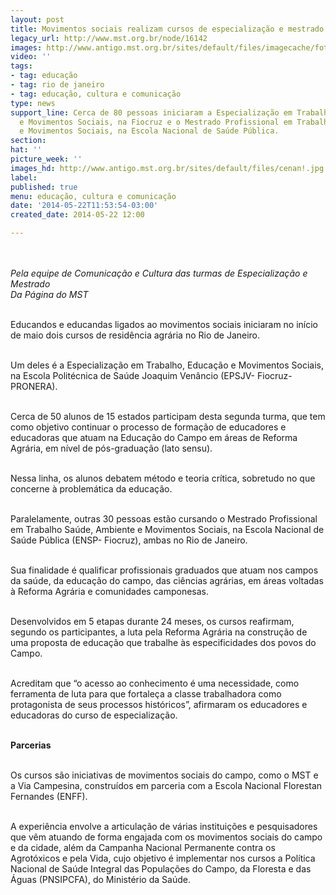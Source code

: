 ```yaml
---
layout: post
title: Movimentos sociais realizam cursos de especialização e mestrado no RJ
legacy_url: http://www.mst.org.br/node/16142
images: http://www.antigo.mst.org.br/sites/default/files/imagecache/foto_destaque/cenan!.jpg
video: ''
tags:
- tag: educação
- tag: rio de janeiro
- tag: educação, cultura e comunicação
type: news
support_line: Cerca de 80 pessoas iniciaram a Especialização em Trabalho, Educação
  e Movimentos Sociais, na Fiocruz e o Mestrado Profissional em Trabalho Saúde, Ambiente
  e Movimentos Sociais, na Escola Nacional de Saúde Pública.
section: 
hat: ''
picture_week: ''
images_hd: http://www.antigo.mst.org.br/sites/default/files/cenan!.jpg
label: 
published: true
menu: educação, cultura e comunicação
date: '2014-05-22T11:53:54-03:00'
created_date: 2014-05-22 12:00

---
```

<p><em><img style="margin: 10px;" src="http://www.antigo.mst.org.br/sites/default/files/cenan.jpg" alt=""><br></em></p><p><em>Pela equipe de Comunicação e Cultura das turmas de Especialização e Mestrado<br>Da Página do MST</em></p><p><br>Educandos e educandas ligados ao movimentos sociais iniciaram no início de maio dois cursos de residência agrária no Rio de Janeiro.</p><p><br>Um deles é a Especialização em Trabalho, Educação e Movimentos Sociais, na Escola Politécnica de Saúde Joaquim Venâncio (EPSJV- Fiocruz-PRONERA). &nbsp;</p><p><br>Cerca de 50 alunos de 15 estados participam desta segunda turma, que tem como objetivo continuar o processo de formação de educadores e educadoras que atuam na Educação do Campo em áreas de Reforma Agrária, em nível de pós-graduação (lato sensu).&nbsp;</p><p><br>Nessa linha, os alunos debatem método e teoria crítica, sobretudo no que concerne à problemática da educação.</p><p><br>Paralelamente, outras 30 pessoas estão cursando o Mestrado Profissional em Trabalho Saúde, Ambiente e Movimentos Sociais, na Escola Nacional de Saúde Pública (ENSP- Fiocruz), ambas no Rio de Janeiro.</p><p><br>Sua finalidade é qualificar profissionais graduados que atuam nos campos da saúde, da educação do campo, das ciências agrárias, em áreas voltadas à Reforma Agrária e comunidades camponesas.</p><p><br>Desenvolvidos em 5 etapas durante 24 meses, os cursos reafirmam, segundo os participantes, a luta pela Reforma Agrária na construção de uma proposta de educação que trabalhe às especificidades dos povos do Campo.</p><p><br>Acreditam que “o acesso ao conhecimento é uma necessidade, como ferramenta de luta para que fortaleça a classe trabalhadora como protagonista de seus processos históricos”, afirmaram os educadores e educadoras do curso de especialização.</p><p><br><strong>Parcerias</strong></p><p><br>Os cursos são iniciativas de movimentos sociais do campo, como o MST e a Via Campesina, construídos em parceria com a Escola Nacional Florestan Fernandes (ENFF).&nbsp;</p><p><br>A experiência envolve a articulação de várias instituições e pesquisadores que vêm atuando de forma engajada com os movimentos sociais do campo e da cidade, além da Campanha Nacional Permanente contra os Agrotóxicos e pela Vida, cujo objetivo é implementar nos cursos a Política Nacional de Saúde Integral das Populações do Campo, da Floresta e das Águas (PNSIPCFA), do Ministério da Saúde.</p><div>&nbsp;</div>
